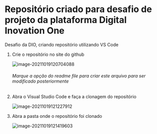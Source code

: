 # Repositório criado para desafio de projeto da plataforma Digital Inovation One 
Desafio da DIO, criando repositório utilizando VS Code



1. Crie o repositório no site do github

   ![image-20211019120704088](C:\Users\jeff_\AppData\Roaming\Typora\typora-user-images\image-20211019120704088.png)

   ###### Marque a opção do readme file para criar este arquivo para ser modificado posteriormente

2. Abra o Visual Studio Code e faça a clonagem do repositório

   ![image-20211019121227912](C:\Users\jeff_\AppData\Roaming\Typora\typora-user-images\image-20211019121227912.png)

3. Abra a pasta onde o repositório foi clonado

   ![image-20211019121419603](C:\Users\jeff_\AppData\Roaming\Typora\typora-user-images\image-20211019121419603.png)

